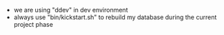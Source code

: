 - we are using "ddev" in dev environment
- always use "bin/kickstart.sh" to rebuild my database during the current project phase